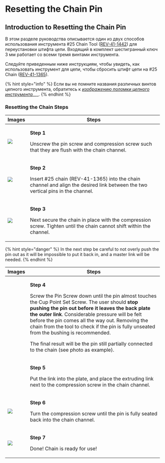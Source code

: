 # Resetting the Chain Pin

## Introduction to Resetting the Chain Pin

В этом разделе руководства описывается один из двух способов использования инструмента #25 Chain Tool ([REV-41-1442](https://www.revrobotics.com/rev-41-1442/)) для переустановки штифта цепи. Входящий в комплект шестигранный ключ 3 мм работает со всеми тремя винтами инструмента.

Следуйте приведенным ниже инструкциям, чтобы увидеть, как использовать инструмент для цепи, чтобы сбросить штифт цепи на #25 Chain ([REV-41-1365](https://www.revrobotics.com/rev-41-1365/)).

{% hint style="info" %}
Если вы не помните названия различных винтов цепного инструмента, обратитесь к [_изображению поломки цепного инструмента_](broken-reference/)\_\_\_.
{% endhint %}

### Resetting the Chain Steps

| Images                                                                                                                                                                                     | Steps                                                                                                                                                               |
| ------------------------------------------------------------------------------------------------------------------------------------------------------------------------------------------ | ------------------------------------------------------------------------------------------------------------------------------------------------------------------- |
| ![](https://2589213514-files.gitbook.io/\~/files/v0/b/gitbook-legacy-files/o/assets%2F15mm%2F-M8HeUvYNA-VVA3OyqfO%2F-M8HfLAAC9f2Q8-xdnPI%2F8.jpeg?generation=1590524995430577\&alt=media)  | <p><strong>Step 1</strong></p><p>Unscrew the pin screw and compression screw such that they are flush with the chain channel.</p>                                   |
| ![](https://2589213514-files.gitbook.io/\~/files/v0/b/gitbook-legacy-files/o/assets%2F15mm%2F-M8HeUvYNA-VVA3OyqfO%2F-M8HfLABr\_-LAtaMM4s1%2F9.jpeg?generation=1590524995408895\&alt=media) | <p><strong>Step 2</strong></p><p>Insert #25 chain (REV-41-1365) into the chain channel and align the desired link between the two vertical pins in the channel.</p> |
| ![](https://2589213514-files.gitbook.io/\~/files/v0/b/gitbook-legacy-files/o/assets%2F15mm%2F-M8HeUvYNA-VVA3OyqfO%2F-M8HfLAC6a6OkGtRtHnJ%2F10.jpeg?generation=1590524995392102\&alt=media) | <p><strong>Step 3</strong></p><p>Next secure the chain in place with the compression screw. Tighten until the chain cannot shift within the channel.</p>            |

{% hint style="danger" %}
In the next step be careful to not overly push the pin out as it will be impossible to put it back in, and a master link will be needed.
{% endhint %}

| Images                                                                                                                                                                                                                                                   | **Steps**                                                                                                                                                                                                                                                                                                                                                                                                                                                                                                            |
| -------------------------------------------------------------------------------------------------------------------------------------------------------------------------------------------------------------------------------------------------------- | -------------------------------------------------------------------------------------------------------------------------------------------------------------------------------------------------------------------------------------------------------------------------------------------------------------------------------------------------------------------------------------------------------------------------------------------------------------------------------------------------------------------- |
| <img src="https:/2589213514-files.gitbook.%20io/~/files/v0/b/gitbook-legacy-files/o/assets/-M5yw0n8IneF5-9ybLjT/-M8YJRcC-3fJjCpgwlMo/-M8kNClHmNdVvmHxGxCe/assets_15mm_-M8HeUvYNA-VVA3OyqfO_-M8HfLADOCmUwqXm4w7l_11.%20jpeg" alt="" data-size="original"> | <p><strong>Step 4</strong></p><p>Screw the Pin Screw down until the pin almost touches the Cup Point Set Screw. The user should <strong>stop pushing the pin out before it leaves the back plate the outer link</strong>. Considerable pressure will be felt before the pin comes all the way out. Removing the chain from the tool to check if the pin is fully unseated from the bushing is recommended.</p><p>The final result will be the pin still partially connected to the chain (see photo as example).</p> |
| <img src="https:/2589213514-files.gitbook.io/~/files/v0/b/gitbook-legacy-files/o/assets/-M5yw0n8IneF5-9ybLjT/-M8YJRcC-3fJjCpgwlMo/-M8kMkPaUGJdI-lbu7PN/image.png" alt="" data-size="original">                                                           | <p><strong>Step 5</strong></p><p>Put the link into the plate, and place the extruding link next to the compression screw in the chain channel.</p>                                                                                                                                                                                                                                                                                                                                                                   |
| ![](https://2589213514-files.gitbook.io/\~/files/v0/b/gitbook-legacy-files/o/assets%2F15mm%2F-M8HeUvYNA-VVA3OyqfO%2F-M8HfLAFYHsF6JXAEbX3%2F13.jpeg?generation=1590524995420480\&alt=media)                                                               | <p><strong>Step 6</strong></p><p>Turn the compression screw until the pin is fully seated back into the chain channel.</p>                                                                                                                                                                                                                                                                                                                                                                                           |
| ![](https://2589213514-files.gitbook.io/\~/files/v0/b/gitbook-legacy-files/o/assets%2F15mm%2F-M8HeUvYNA-VVA3OyqfO%2F-M8HfLAG8bvhM6Ul5ZFS%2F14.jpeg?generation=1590524995441052\&alt=media)                                                               | <p><strong>Step 7</strong></p><p>Done! Chain is ready for use!</p>                                                                                                                                                                                                                                                                                                                                                                                                                                                   |
